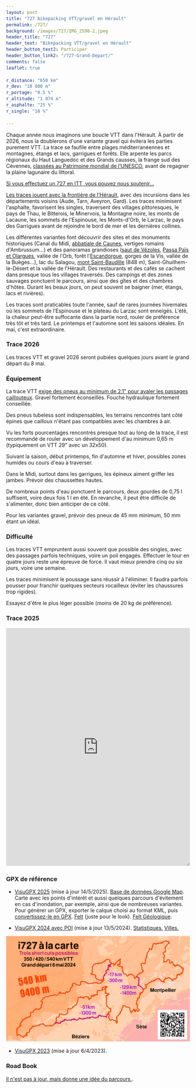 ```yaml
---
layout: post
title: "727 bikepacking VTT/gravel en Hérault"
permalink: /727/
background: /images/727/IMG_2590-2.jpeg
header_title: "727"
header_text: "Bikepacking VTT/gravel en Hérault"
header_button_text2: Participer
header_button_link2: "/727-Grand-Depart/"
comments: false
leaflet: true

r_distance: "650 km"
r_dev: "10 000 m"
r_portage: "0.5 %"
r_altitude: "1 074 m"
r_asphalte: "25 %"
r_single: "18 %"

---
```


Chaque année nous imaginons une boucle VTT dans l'Hérault. À partir de 2026, nous la doublerons d'une variante gravel qui évitera les parties purement VTT. La trace se faufile entre plages méditerranéennes et montagnes, étangs et lacs, garrigues et forêts. Elle arpente les parcs régionaux du Haut Languedoc et des Grands causses, la frange sud des Cévennes, [classées au Patrimoine mondial de l’UNESCO](https://whc.unesco.org/fr/list/1153/), avant de regagner la plaine lagunaire du littoral.

[Si vous effectuez un 727 en ITT, vous pouvez nous soutenir…](https://www.helloasso.com/associations/ec-poussan/evenements/don727)

[Les traces jouent avec la frontière de l'Hérault](https://www.google.com/maps/d/u/0/edit?mid=1SiRwnxiuuSc3qS_1Hx-OvTcyCSs2wRR6&usp=sharing), avec des incursions dans les départements voisins (Aude, Tarn, Aveyron, Gard). Les traces minimisent l'asphalte, favorisent les singles, traversent des villages pittoresques, le pays de Thau, le Bitterois, le Minervois, la Montagne noire, les monts de Lacaune, les sommets de l'Espinouse, les Monts-d'Orb, le Larzac, le pays des Garrigues avant de rejoindre le bord de mer et les dernières collines.

Les différentes variantes font découvrir des sites et des monuments historiques (Canal du Midi, [abbatiale de Caunes](http://www.caunes-minervois.org/), vertiges romains d'Ambrussum…) et des panoramas grandioses ([saut de Vézoles](https://fr.wikipedia.org/wiki/Lac_de_V%C3%A9zoles), [Passa Païs et Olargues](https://fr.calameo.com/read/000486397ea3592111c68), vallée de l'Orb, forêt l'[Escandorgue](https://fr.wikipedia.org/wiki/Escandorgue), gorges de la Vis, vallée de la Buèges…), lac du Salagou, [mont Saint-Baudille](https://fr.wikipedia.org/wiki/Mont_Saint-Baudille) (848 m), Saint-Ghuilhem-le-Désert et la vallée de l'Hérault. Des restaurants et des cafés se cachent dans presque tous les villages traversés. Des campings et des zones sauvages ponctuent le parcours, ainsi que des gîtes et des chambres d'hôtes. Durant les beaux jours, on peut souvent se baigner (mer, étangs, lacs et rivières).

Les traces sont praticables toute l'année, sauf de rares journées hivernales où les sommets de l’Espinouse et le plateau du Larzac sont enneigés. L'été, la chaleur peut-être suffocante dans la partie nord, rouler de préférence très tôt et très tard. Le printemps et l'automne sont les saisons idéales. En mai, c'est extraordinaire.

<!-- {% include slideshow.html %} -->

### Trace 2026

Les traces VTT et gravel 2026 seront pubiées quelques jours avant le grand départ du 8 mai.

### Équipement

La trace VTT [exige des pneus au minimum de 2.1" pour avaler les passages caillouteux](https://tcrouzet.com/2021/04/10/thb-gravel-ou-vtt/). Gravel fortement éconseillés. Fouche hydraulique fortement conseillée.

Des pneus tubeless sont indispensables, les terrains rencontrés tant côté épines que cailloux n'étant pas compatibles avec les chambres à air.

Vu les forts pourcentages rencontrés presque tout au long de la trace, il est recommandé de rouler avec un développement d'au minimum 0,65 m (typiquement un VTT 29" avec un 32x50).

Suivant la saison, début printemps, fin d'automne et hiver, possibles zones humides ou cours d'eau à traverser.

Dans le Midi, surtout dans les garrigues, les épineux aiment griffer les jambes. Prévoir des chaussettes hautes.

De nombreux points d'eau ponctuent le parcours, deux gourdes de 0,75 l suffisent, voire deux fois 1 l en été. En revanche, il peut être difficile de s'alimenter, donc bien anticiper de ce côté.

Pour les variantes gravel, prévoir des pneux de 45 mm minimum, 50 mm étant un idéal.

### Difficulté

Les traces VTT empruntent aussi souvent que possible des singles, avec des passages parfois techniques, voire un poil engagés. Effectuer le tour en quatre jours reste une épreuve de force. Il vaut mieux prendre cinq ou six jours, voire une semaine.

Les traces minimisent le poussage sans réussir à l'éliminer. Il faudra parfois pousser pour franchir quelques secteurs rocailleux (éviter les chaussures trop rigides).

Essayez d'être le plus léger possible (moins de 20 kg de préférence).

### Trace 2025

<iframe id="visugpx" src="https://www.visugpx.com/fAPancmYz0?iframe&amp;height=650" style="width:100%;height:650px;border:none;resize: both;" frameborder="0" scrolling="no"></iframe>


<h3 id="gpx">GPX de référence</h3>

* [VisuGPX 2025](https://www.visugpx.com/fAPancmYz0) (mise à jour 14/5/2025). [Base de données Google Map](https://www.google.com/maps/d/edit?mid=1n9kSJuxpqu0mHsTvi9CmSeDJM9HCK7s7&usp=sharing). Carte avec les points d'intérêt et aussi quelques parcours d'évitement en cas d'inondation, par exemple, ainsi que de nombreuses variantes. Pour générer un GPX, exporter le calque choisi au format KML, puis [convertissez-le en GPX](https://www.gpsvisualizer.com/convert_input). [Felt](https://felt.com/map/727-Bikepacking-en-Herault-heixsdRsSfWmc9Cnow8X39CD) (juste pour le look). [Felt Géologique](https://felt.com/map/Geologie-727-yRBy6TSmTXGYAH9Ab09BO4TD).

* [VisuGPX 2024 avec POI](https://www.visugpx.com/HCqgFE0ZkA) (mise à jour 13/5/2024). [Statistiques.](/static/i727.html) [Villes.](/static/i727_2024_town.txt)

![i727 à la carte](/images/727gd/i727versions.jpg)

* [VisuGPX 2023](https://www.visugpx.com/XvU1OlWJ6Z) (mise à jour 6/4/2023).

### Road Book

[Il n'est pas à jour, mais donne une idée du parcours.](https://tcrouzet.com/727-road-book/).
